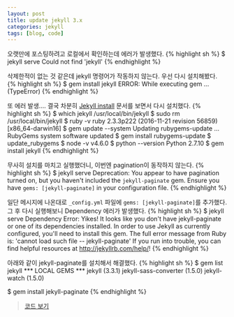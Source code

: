 ```yaml
---
layout: post
title: update jekyll 3.x
categories: jekyll
tags: [blog, code]
---
```


오랫만에 포스팅하려고 로컬에서 확인하는데 에러가 발생했다.
{% highlight sh %}
$ jekyll serve
Could not find 'jekyll'
{% endhighlight %}

삭제한적이 없는 것 같은데 jekyll 명령어가 작동하지 않는다. 우선 다시 설치해봤다.
{% highlight sh %}
$ gem install jekyll
ERROR:  While executing gem ... (TypeError)
{% endhighlight %}

또 에러 발생.... 결국 차분히 [Jekyll install](https://jekyllrb.com/docs/installation/) 문서를 보면서 다시 설치했다.
{% highlight sh %}
$ which jekyll
/usr/local/bin/jekyll
$ sudo rm /usr/local/bin/jekyll
$ ruby -v
ruby 2.3.3p222 (2016-11-21 revision 56859)[x86_64-darwin16]
$ gem update --system
Updating rubygems-update
... RubyGems system software updated
$ gem install rubygems-update
$ update_rubygems
$ node -v
v4.6.0
$ python --version
Python 2.7.10
$ gem install jekyll
{% endhighlight %}

무사히 설치를 마치고 실행했더니, 이번엔 pagination이 동작하지 않는다.
{% highlight sh %}
$ jekyll serve
Deprecation: You appear to have pagination turned on, but you haven't included the `jekyll-paginate` gem. Ensure you have `gems: [jekyll-paginate]` in your configuration file.
{% endhighlight %}

일단 메시지에 나온대로 ```_config.yml``` 파일에 ```gems: [jekyll-paginate]```를 추가했다. 그 후 다시 실행해보니 Dependency 에러가 발생했다.
{% highlight sh %}
$ jekyll serve
Dependency Error: Yikes! It looks like you don't have jekyll-paginate or one of its dependencies installed. In order to use Jekyll as currently configured, you'll need to install this gem. The full error message from Ruby is: 'cannot load such file -- jekyll-paginate' If you run into trouble, you can find helpful resources at http://jekyllrb.com/help/!
{% endhighlight %}

아래와 같이 jekyll-paginate를 설치해서 해결했다.
{% highlight sh %}
$ gem list jekyll
*** LOCAL GEMS ***
jekyll (3.3.1)
jekyll-sass-converter (1.5.0)
jekyll-watch (1.5.0)

$ gem install jekyll-paginate
{% endhighlight %}

> [코드 보기](https://github.com/pinstinct/pinstinct.github.com/commit/843908721022fd417110fbbce22dccf18dc84f82?diff=unified)
